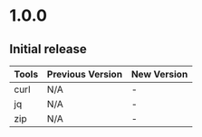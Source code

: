 # 1.0.0
## Initial release

| Tools            | Previous Version | New Version          |
|------------------|------------------|----------------------|
| curl             | N/A              | -                    |
| jq               | N/A              | -                    |
| zip              | N/A              | -                    |
